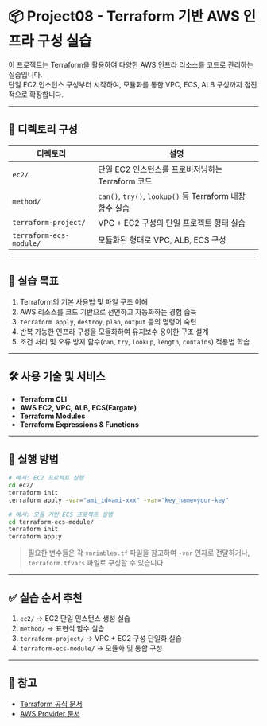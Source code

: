 # 📦 Project08 - Terraform 기반 AWS 인프라 구성 실습

이 프로젝트는 Terraform을 활용하여 다양한 AWS 인프라 리소스를 코드로 관리하는 실습입니다.  
단일 EC2 인스턴스 구성부터 시작하여, 모듈화를 통한 VPC, ECS, ALB 구성까지 점진적으로 확장합니다.

---

## 📁 디렉토리 구성

| 디렉토리 | 설명 |
|----------|------|
| `ec2/` | 단일 EC2 인스턴스를 프로비저닝하는 Terraform 코드 |
| `method/` | `can()`, `try()`, `lookup()` 등 Terraform 내장 함수 실습 |
| `terraform-project/` | VPC + EC2 구성의 단일 프로젝트 형태 실습 |
| `terraform-ecs-module/` | 모듈화된 형태로 VPC, ALB, ECS 구성 |

---

## 🎯 실습 목표

1. Terraform의 기본 사용법 및 파일 구조 이해
2. AWS 리소스를 코드 기반으로 선언하고 자동화하는 경험 습득
3. `terraform apply`, `destroy`, `plan`, `output` 등의 명령어 숙련
4. 반복 가능한 인프라 구성을 모듈화하여 유지보수 용이한 구조 설계
5. 조건 처리 및 오류 방지 함수(`can`, `try`, `lookup`, `length`, `contains`) 적용법 학습

---

## 🛠️ 사용 기술 및 서비스

- **Terraform CLI**
- **AWS EC2, VPC, ALB, ECS(Fargate)**
- **Terraform Modules**
- **Terraform Expressions & Functions**

---

## 🧪 실행 방법

```bash
# 예시: EC2 프로젝트 실행
cd ec2/
terraform init
terraform apply -var="ami_id=ami-xxx" -var="key_name=your-key"

# 예시: 모듈 기반 ECS 프로젝트 실행
cd terraform-ecs-module/
terraform init
terraform apply
```

> 필요한 변수들은 각 `variables.tf` 파일을 참고하여 `-var` 인자로 전달하거나, `terraform.tfvars` 파일로 구성할 수 있습니다.

---

## ✅ 실습 순서 추천

1. `ec2/` → EC2 단일 인스턴스 생성 실습
2. `method/` → 표현식 함수 실습
3. `terraform-project/` → VPC + EC2 구성 단일화 실습
4. `terraform-ecs-module/` → 모듈화 및 통합 구성

---

## 📜 참고

- [Terraform 공식 문서](https://developer.hashicorp.com/terraform/docs)
- [AWS Provider 문서](https://registry.terraform.io/providers/hashicorp/aws/latest/docs)
